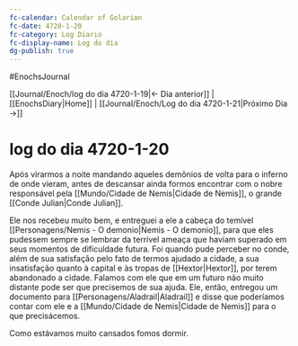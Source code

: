 ```yaml
---
fc-calendar: Calendar of Golarion
fc-date: 4720-1-20
fc-category: Log Diario
fc-display-name: Log do dia
dg-publish: true
---
```

#EnochsJournal 

[[Journal/Enoch/log do dia 4720-1-19|<- Dia anterior]] | [[EnochsDiary|Home]] | [[Journal/Enoch/Log do dia 4720-1-21|Próximo Dia ->]]

# log do dia 4720-1-20
Após virarmos a noite mandando aqueles demônios de volta para o inferno de onde vieram, antes de descansar ainda formos encontrar com o nobre responsável pela [[Mundo/Cidade de Nemis|Cidade de Nemis]], o grande [[Conde Julian|Conde Julian]].

Ele nos recebeu muito bem, e entreguei a ele a cabeça do temível [[Personagens/Nemis - O demonio|Nemis - O demonio]], para que eles pudessem sempre se lembrar da terrível ameaça que haviam superado em seus momentos de dificuldade futura.
Foi quando pude perceber no conde, além de sua satisfação pelo fato de termos ajudado a cidade, a sua insatisfação quanto à capital e às tropas de [[Hextor|Hextor]], por terem abandonado a cidade. 
Falamos com ele que em um futuro não muito distante pode ser que precisemos de sua ajuda. Ele, então, entregou um documento para [[Personagens/Aladrail|Aladrail]] e disse que poderíamos contar com ele e a [[Mundo/Cidade de Nemis|Cidade de Nemis]] para o que precisácemos.

Como estávamos muito cansados fomos dormir.
